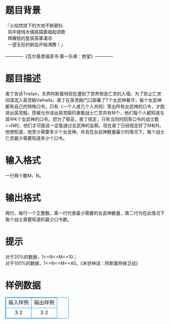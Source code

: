 # 

 
 # 题目背景 
『火焰焚烧下的大地不断颤抖<BR>&nbsp;&nbsp;风中提线木偶摇摆着唱起颂歌<BR>&nbsp;&nbsp;辉耀般的星辰笼罩凄凉<BR>&nbsp;&nbsp;一望无际的鲜血开始沸腾！』<BR><BR>————《瓦尔基里福音书·第一乐章：绝望》———— 

 
 # 题目描述 
奥丁告诉Tristan，天界阿斯嘉特现在遭到了冥界邪恶亡灵的入侵。为了防止亡灵间谍混入英灵殿Valhalla，奥丁在英灵殿门口部署了T个女武神看守，每个女武神都有自己的特殊口令，只有（一个人或几个人共同）答出所有女武神的口令，才能进出英灵殿。而被允许进出英灵殿的勇敢战士亡灵共有M个，他们每个人都知道与其中K个女武神的口令。但为了稳妥，奥丁规定，只有当同时回答口令的战士数&gt;=N时，他们才可能且一定能通过女武神的监察。现在奥丁已经规定好了M和N，他想知道，他至少需要多少个女武神。并且在女武神数量最少的情况下，每个战士亡灵最少需要知道多少个口令。 

 
 # 输入格式 
一行两个数M，N。 

 
 # 输出格式 
两行，每行一个正整数。第一行代表最少需要的女武神数量，第二行为在此情况下每个战士需要知道的最少口令数。 

 
 # 提示 
对于20%的数据，1&lt;=N&lt;=M&lt;=10；<BR>对于100%的数据，1&lt;=N&lt;=M&lt;=40。《末世神话：阿斯嘉特保卫战》 
# 样例数据
<style>
        table,table tr th, table tr td { border:1px solid #0094ff; }
        table { width: 200px; min-height: 25px; line-height: 25px; text-align: center; border-collapse: collapse;}   
    </style>
<table>
	<tr>
		<td>输入样例</td>
		<td>输出样例</td>
	</tr>
<tr><td>3 2</td><td>3
2</td></tr></table>
